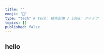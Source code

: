```yaml
---
title: ""
emoji: "👋"
type: "tech" # tech: 技術記事 / idea: アイデア
topics: []
published: false
---
```


## hello
